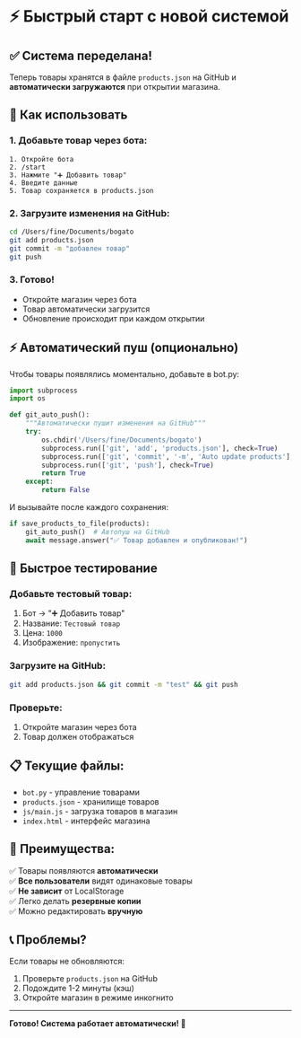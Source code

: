 # ⚡ Быстрый старт с новой системой

## ✅ Система переделана!

Теперь товары хранятся в файле `products.json` на GitHub и **автоматически загружаются** при открытии магазина.

## 🚀 Как использовать

### 1. Добавьте товар через бота:
```
1. Откройте бота
2. /start
3. Нажмите "➕ Добавить товар"
4. Введите данные
5. Товар сохраняется в products.json
```

### 2. Загрузите изменения на GitHub:
```bash
cd /Users/fine/Documents/bogato
git add products.json
git commit -m "добавлен товар"
git push
```

### 3. Готово!
- Откройте магазин через бота
- Товар автоматически загрузится
- Обновление происходит при каждом открытии

## ⚡ Автоматический пуш (опционально)

Чтобы товары появлялись моментально, добавьте в bot.py:

```python
import subprocess
import os

def git_auto_push():
    """Автоматически пушит изменения на GitHub"""
    try:
        os.chdir('/Users/fine/Documents/bogato')
        subprocess.run(['git', 'add', 'products.json'], check=True)
        subprocess.run(['git', 'commit', '-m', 'Auto update products'], check=True)
        subprocess.run(['git', 'push'], check=True)
        return True
    except:
        return False
```

И вызывайте после каждого сохранения:
```python
if save_products_to_file(products):
    git_auto_push()  # Автопуш на GitHub
    await message.answer("✅ Товар добавлен и опубликован!")
```

## 📝 Быстрое тестирование

### Добавьте тестовый товар:
1. Бот → "➕ Добавить товар"
2. Название: `Тестовый товар`
3. Цена: `1000`
4. Изображение: `пропустить`

### Загрузите на GitHub:
```bash
git add products.json && git commit -m "test" && git push
```

### Проверьте:
1. Откройте магазин через бота
2. Товар должен отображаться

## 📋 Текущие файлы:

- `bot.py` - управление товарами
- `products.json` - хранилище товаров
- `js/main.js` - загрузка товаров в магазин
- `index.html` - интерфейс магазина

## 🎯 Преимущества:

✅ Товары появляются **автоматически**  
✅ **Все пользователи** видят одинаковые товары  
✅ **Не зависит** от LocalStorage  
✅ Легко делать **резервные копии**  
✅ Можно редактировать **вручную**  

## 📞 Проблемы?

Если товары не обновляются:
1. Проверьте `products.json` на GitHub
2. Подождите 1-2 минуты (кэш)
3. Откройте магазин в режиме инкогнито

---

**Готово! Система работает автоматически! 🎉**
